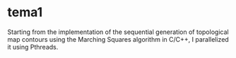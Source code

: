 # tema1

Starting from the implementation of the sequential generation of topological map contours using the Marching Squares algorithm in C/C++, I parallelized it using Pthreads.


